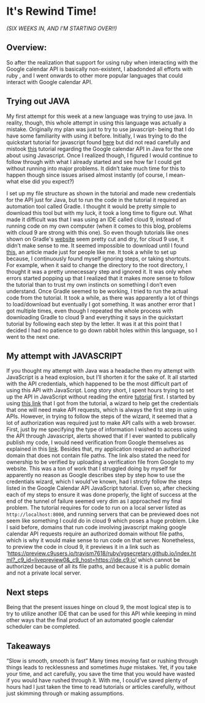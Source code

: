 
# It's Rewind Time! 
*(SIX WEEKS IN, AND I'M STARTING OVER!!)*


 
## Overview:
So after the realization that support for using ruby when interacting with the Google calendar API is basically non-existent, I abadonded all efforts with ruby , and I went onwards to other more popular languages that could interact with Google calendar API.  


## Trying out JAVA 
My first attempt for this week at a new language was trying to use java. In reality, though, this whole attempt in using this language was actually a mistake. Originally my plan was just to try to use javascript- being that I do have some familiarity with using it before. Initially, I was trying to do the quickstart tutorial for javascript found [here](https://developers.google.com/calendar/quickstart/js) but did not read carefully and mistook [this](https://developers.google.com/calendar/quickstart/java) tutorial regarding the Google calendar API in Java for the one about using Javascript. Once I realized though, I figured I would continue to follow through with what I already started and see how far I could get without running into major problems. 
It didn’t take much time for this to happen though since issues arised almost instantly (of course, I mean- what else did you expect?)

I set up my file structure as shown in the tutorial and made new credentials for the API just for Java, but to run the code in the tutorial it required an automation tool called Gradle. I thought it would be pretty simple to download this tool but with my luck, it took a long time to figure out. What made it difficult was that I was using an IDE called cloud 9, instead of running code on my own computer (when it comes to this blog, problems with cloud 9 are strong with this one). So even though tutorials like ones shown on Gradle's [website](https://gradle.org/install/) seem pretty cut and dry, for cloud 9 use, it didn’t make sense to me. It seemed impossible to download until I found [this](https://seenukarthi.com/clould9/2014/08/31/gradle-in-cloud9-ide/), an article made just for people like me. It took a while to set up because, I continuously found myself ignoring steps, or taking shortcuts. For example, when it said to change the directory to the root directory, I thought it was a pretty unnecessary step and ignored it. It was only when errors started popping up that I realized that it makes more sense to follow the tutorial than to trust my own instincts on something I don’t even understand. Once Gradle seemed to be working, I tried to run the actual code from the tutorial. It took a while, as there was apparently a lot of things to load/download but eventually I got something. 
It was another error that I got multiple times, even though I repeated the whole process with downloading Gradle to cloud 9 and everything it says in the quickstart tutorial by following each step by the letter. It was it at this point that I decided I had no patience to go down rabbit holes within this language, so I went to the next one.  

## My attempt with JAVASCRIPT
If you thought my attempt with Java was a headache then my attempt with JavaScript is a head explosion, but I’ll shorten it for the sake of. It all started with the API credentials, which happened to be the most difficult part of using this API with JavaScript. Long story short, I spent hours trying to set up the API in JavaScript without reading the entire [tutorial](https://developers.google.com/calendar/quickstart/js) first. I started by using [this link](https://console.developers.google.com/start/api?id=calendar) that I got from the tutorial, a wizard to help get the credentials that one will need make API requests, which is always the first step in using APIs. However, in trying to follow the steps of the wizard, it seemed that a lot of authorization was required just to make API calls with a web browser. First, just by me specifying the type of information I wished to access using the API through Javascript, alerts showed that if I ever wanted to publically publish my code, I would need verification from Google themselves as explained in this [link](https://support.google.com/cloud/answer/7454865?hl=en). Besides that, my application required an authorized domain that does not contain file paths. The link also stated the need for ownership to be verified by uploading a verification file from Google to my website. This was a ton of work that I struggled doing by myself for apparently no reason as Google describes step by step how to use the credentials wizard, which I would’ve known, had I strictly follow the steps listed in the Google Calendar API JavaScript tutorial. Even so, after checking each of my steps to ensure it was done properly, the light of success at the end of the tunnel of failure seemed very dim as I approached my final problem. The tutorial requires for code to run on a local server listed as ``` http://localhost:8000 ```, and running servers that can be previewed does not seem like something I could do in cloud 9 which poses a huge problem. Like I said before, domains that run code involving javascript making google calendar API requests require an authorized domain without file paths, which is why it would make sense to run code on that server. Nonetheless, to preview the code in cloud 9, it previews it in a link such as ‘https://preview.c9users.io/travism7618/ruby/vgsecretary.github.io/index.html?_c9_id=livepreview0&_c9_host=https://ide.c9.io’ which cannot be authorized because of all its file paths, and because it is a public domain and not a private local server. 



## Next steps
Being that the present issues hinge on cloud 9, the most logical step is to try to utilize another IDE that can be used for this API while keeping in mind other ways that the final product of an automated google calendar scheduler can be completed. 

## Takeaways

“Slow is smooth, smooth is fast”
Many times moving fast or rushing through things leads to recklessness and sometimes _huge_ mistakes. Yet, if you take your time, and act carefully, you save the time that you would have wasted if you would have rushed through it. With me, I could’ve saved plenty of hours had I just taken the time to read tutorials or articles carefully, without just skimming through or making assumptions.
